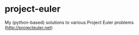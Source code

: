 project-euler
=============

My (python-based) solutions to various Project Euler problems (http://projecteuler.net)

